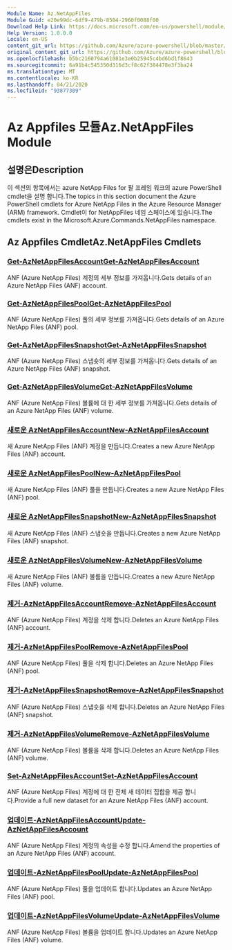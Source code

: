 ```yaml
---
Module Name: Az.NetAppFiles
Module Guid: e20e99dc-6df9-479b-8504-2960f0088f00
Download Help Link: https://docs.microsoft.com/en-us/powershell/module/az.netappfiles
Help Version: 1.0.0.0
Locale: en-US
content_git_url: https://github.com/Azure/azure-powershell/blob/master/src/NetAppFiles/NetAppFiles/help/Az.NetAppFiles.md
original_content_git_url: https://github.com/Azure/azure-powershell/blob/master/src/NetAppFiles/NetAppFiles/help/Az.NetAppFiles.md
ms.openlocfilehash: b5bc2160794a61081e3e0b25945c4bd6bd1f8643
ms.sourcegitcommit: 6a91b4c545350d316d3cf8c62f384478e3f3ba24
ms.translationtype: MT
ms.contentlocale: ko-KR
ms.lasthandoff: 04/21/2020
ms.locfileid: "93877309"
---
```

# <span data-ttu-id="ed26b-101">Az Appfiles 모듈</span><span class="sxs-lookup"><span data-stu-id="ed26b-101">Az.NetAppFiles Module</span></span>
## <span data-ttu-id="ed26b-102">설명은</span><span class="sxs-lookup"><span data-stu-id="ed26b-102">Description</span></span>
<span data-ttu-id="ed26b-103">이 섹션의 항목에서는 azure NetApp Files for 팔 프레임 워크의 azure PowerShell cmdlet을 설명 합니다.</span><span class="sxs-lookup"><span data-stu-id="ed26b-103">The topics in this section document the Azure PowerShell cmdlets for Azure NetApp Files in the Azure Resource Manager (ARM) framework.</span></span> <span data-ttu-id="ed26b-104">Cmdlet이 for NetAppFiles 네임 스페이스에 있습니다.</span><span class="sxs-lookup"><span data-stu-id="ed26b-104">The cmdlets exist in the Microsoft.Azure.Commands.NetAppFiles namespace.</span></span>

## <span data-ttu-id="ed26b-105">Az Appfiles Cmdlet</span><span class="sxs-lookup"><span data-stu-id="ed26b-105">Az.NetAppFiles Cmdlets</span></span>
### [<span data-ttu-id="ed26b-106">Get-AzNetAppFilesAccount</span><span class="sxs-lookup"><span data-stu-id="ed26b-106">Get-AzNetAppFilesAccount</span></span>](Get-AzNetAppFilesAccount.md)
<span data-ttu-id="ed26b-107">ANF (Azure NetApp Files) 계정의 세부 정보를 가져옵니다.</span><span class="sxs-lookup"><span data-stu-id="ed26b-107">Gets details of an Azure NetApp Files (ANF) account.</span></span>

### [<span data-ttu-id="ed26b-108">Get-AzNetAppFilesPool</span><span class="sxs-lookup"><span data-stu-id="ed26b-108">Get-AzNetAppFilesPool</span></span>](Get-AzNetAppFilesPool.md)
<span data-ttu-id="ed26b-109">ANF (Azure NetApp Files) 풀의 세부 정보를 가져옵니다.</span><span class="sxs-lookup"><span data-stu-id="ed26b-109">Gets details of an Azure NetApp Files (ANF) pool.</span></span>

### [<span data-ttu-id="ed26b-110">Get-AzNetAppFilesSnapshot</span><span class="sxs-lookup"><span data-stu-id="ed26b-110">Get-AzNetAppFilesSnapshot</span></span>](Get-AzNetAppFilesSnapshot.md)
<span data-ttu-id="ed26b-111">ANF (Azure NetApp Files) 스냅숏의 세부 정보를 가져옵니다.</span><span class="sxs-lookup"><span data-stu-id="ed26b-111">Gets details of an Azure NetApp Files (ANF) snapshot.</span></span>

### [<span data-ttu-id="ed26b-112">Get-AzNetAppFilesVolume</span><span class="sxs-lookup"><span data-stu-id="ed26b-112">Get-AzNetAppFilesVolume</span></span>](Get-AzNetAppFilesVolume.md)
<span data-ttu-id="ed26b-113">ANF (Azure NetApp Files) 볼륨에 대 한 세부 정보를 가져옵니다.</span><span class="sxs-lookup"><span data-stu-id="ed26b-113">Gets details of an Azure NetApp Files (ANF) volume.</span></span>

### [<span data-ttu-id="ed26b-114">새로운 AzNetAppFilesAccount</span><span class="sxs-lookup"><span data-stu-id="ed26b-114">New-AzNetAppFilesAccount</span></span>](New-AzNetAppFilesAccount.md)
<span data-ttu-id="ed26b-115">새 Azure NetApp Files (ANF) 계정을 만듭니다.</span><span class="sxs-lookup"><span data-stu-id="ed26b-115">Creates a new Azure NetApp Files (ANF) account.</span></span>

### [<span data-ttu-id="ed26b-116">새로운 AzNetAppFilesPool</span><span class="sxs-lookup"><span data-stu-id="ed26b-116">New-AzNetAppFilesPool</span></span>](New-AzNetAppFilesPool.md)
<span data-ttu-id="ed26b-117">새 Azure NetApp Files (ANF) 풀을 만듭니다.</span><span class="sxs-lookup"><span data-stu-id="ed26b-117">Creates a new Azure NetApp Files (ANF) pool.</span></span>

### [<span data-ttu-id="ed26b-118">새로운 AzNetAppFilesSnapshot</span><span class="sxs-lookup"><span data-stu-id="ed26b-118">New-AzNetAppFilesSnapshot</span></span>](New-AzNetAppFilesSnapshot.md)
<span data-ttu-id="ed26b-119">새 Azure NetApp Files (ANF) 스냅숏을 만듭니다.</span><span class="sxs-lookup"><span data-stu-id="ed26b-119">Creates a new Azure NetApp Files (ANF) snapshot.</span></span>

### [<span data-ttu-id="ed26b-120">새로운 AzNetAppFilesVolume</span><span class="sxs-lookup"><span data-stu-id="ed26b-120">New-AzNetAppFilesVolume</span></span>](New-AzNetAppFilesVolume.md)
<span data-ttu-id="ed26b-121">새 Azure NetApp Files (ANF) 볼륨을 만듭니다.</span><span class="sxs-lookup"><span data-stu-id="ed26b-121">Creates a new Azure NetApp Files (ANF) volume.</span></span>

### [<span data-ttu-id="ed26b-122">제거-AzNetAppFilesAccount</span><span class="sxs-lookup"><span data-stu-id="ed26b-122">Remove-AzNetAppFilesAccount</span></span>](Remove-AzNetAppFilesAccount.md)
<span data-ttu-id="ed26b-123">ANF (Azure NetApp Files) 계정을 삭제 합니다.</span><span class="sxs-lookup"><span data-stu-id="ed26b-123">Deletes an Azure NetApp Files (ANF) account.</span></span>

### [<span data-ttu-id="ed26b-124">제거-AzNetAppFilesPool</span><span class="sxs-lookup"><span data-stu-id="ed26b-124">Remove-AzNetAppFilesPool</span></span>](Remove-AzNetAppFilesPool.md)
<span data-ttu-id="ed26b-125">ANF (Azure NetApp Files) 풀을 삭제 합니다.</span><span class="sxs-lookup"><span data-stu-id="ed26b-125">Deletes an Azure NetApp Files (ANF) pool.</span></span>

### [<span data-ttu-id="ed26b-126">제거-AzNetAppFilesSnapshot</span><span class="sxs-lookup"><span data-stu-id="ed26b-126">Remove-AzNetAppFilesSnapshot</span></span>](Remove-AzNetAppFilesSnapshot.md)
<span data-ttu-id="ed26b-127">ANF (Azure NetApp Files) 스냅숏을 삭제 합니다.</span><span class="sxs-lookup"><span data-stu-id="ed26b-127">Deletes an Azure NetApp Files (ANF) snapshot.</span></span>

### [<span data-ttu-id="ed26b-128">제거-AzNetAppFilesVolume</span><span class="sxs-lookup"><span data-stu-id="ed26b-128">Remove-AzNetAppFilesVolume</span></span>](Remove-AzNetAppFilesVolume.md)
<span data-ttu-id="ed26b-129">ANF (Azure NetApp Files) 볼륨을 삭제 합니다.</span><span class="sxs-lookup"><span data-stu-id="ed26b-129">Deletes an Azure NetApp Files (ANF) volume.</span></span>

### [<span data-ttu-id="ed26b-130">Set-AzNetAppFilesAccount</span><span class="sxs-lookup"><span data-stu-id="ed26b-130">Set-AzNetAppFilesAccount</span></span>](Set-AzNetAppFilesAccount.md)
<span data-ttu-id="ed26b-131">ANF (Azure NetApp Files) 계정에 대 한 전체 새 데이터 집합을 제공 합니다.</span><span class="sxs-lookup"><span data-stu-id="ed26b-131">Provide a full new dataset for an Azure NetApp Files (ANF) account.</span></span>

### [<span data-ttu-id="ed26b-132">업데이트-AzNetAppFilesAccount</span><span class="sxs-lookup"><span data-stu-id="ed26b-132">Update-AzNetAppFilesAccount</span></span>](Update-AzNetAppFilesAccount.md)
<span data-ttu-id="ed26b-133">ANF (Azure NetApp Files) 계정의 속성을 수정 합니다.</span><span class="sxs-lookup"><span data-stu-id="ed26b-133">Amend the properties of an Azure NetApp Files (ANF) account.</span></span>

### [<span data-ttu-id="ed26b-134">업데이트-AzNetAppFilesPool</span><span class="sxs-lookup"><span data-stu-id="ed26b-134">Update-AzNetAppFilesPool</span></span>](Update-AzNetAppFilesPool.md)
<span data-ttu-id="ed26b-135">ANF (Azure NetApp Files) 풀을 업데이트 합니다.</span><span class="sxs-lookup"><span data-stu-id="ed26b-135">Updates an Azure NetApp Files (ANF) pool.</span></span>

### [<span data-ttu-id="ed26b-136">업데이트-AzNetAppFilesVolume</span><span class="sxs-lookup"><span data-stu-id="ed26b-136">Update-AzNetAppFilesVolume</span></span>](Update-AzNetAppFilesVolume.md)
<span data-ttu-id="ed26b-137">ANF (Azure NetApp Files) 볼륨을 업데이트 합니다.</span><span class="sxs-lookup"><span data-stu-id="ed26b-137">Updates an Azure NetApp Files (ANF) volume.</span></span>

